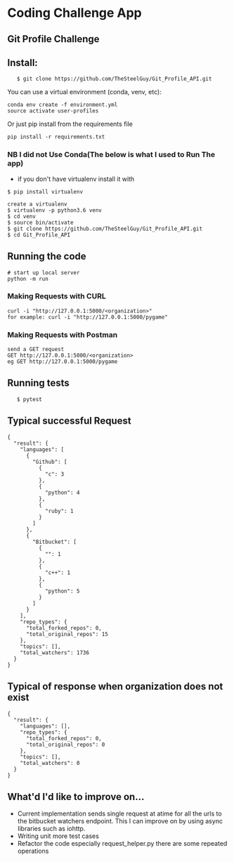 # Coding Challenge App

## Git Profile Challenge

## Install:

```clone the repo
   $ git clone https://github.com/TheSteelGuy/Git_Profile_API.git
```

You can use a virtual environment (conda, venv, etc):
```
conda env create -f environment.yml
source activate user-profiles
```

Or just pip install from the requirements file
``` 
pip install -r requirements.txt
```
### NB I did not Use Conda(The below is what I used to Run The app)

- if you don't have virtualenv install it with
```
$ pip install virtualenv
```
```
create a virtualenv 
$ virtualenv -p python3.6 venv 
$ cd venv
$ source bin/activate
$ git clone https://github.com/TheSteelGuy/Git_Profile_API.git
$ cd Git_Profile_API
```

## Running the code


```
# start up local server
python -m run 
```

### Making Requests with CURL

```
curl -i "http://127.0.0.1:5000/<organization>"
for example: curl -i "http://127.0.0.1:5000/pygame"
```
### Making Requests with Postman
```
send a GET request 
GET http://127.0.0.1:5000/<organization>
eg GET http://127.0.0.1:5000/pygame
```
## Running tests

```simply on the root of the application(Git_Profile_API directory)
   $ pytest
 ```

## Typical successful Request  
```
{
  "result": {
    "languages": [
      {
        "Github": [
          {
            "c": 3
          },
          {
            "python": 4
          },
          {
            "ruby": 1
          }
        ]
      },
      {
        "Bitbucket": [
          {
            "": 1
          },
          {
            "c++": 1
          },
          {
            "python": 5
          }
        ]
      }
    ],
    "repo_types": {
      "total_forked_repos": 0,
      "total_original_repos": 15
    },
    "topics": [],
    "total_watchers": 1736
  }
}
```
## Typical of response when organization does not exist

```
{
  "result": {
    "languages": [],
    "repo_types": {
      "total_forked_repos": 0,
      "total_original_repos": 0
    },
    "topics": [],
    "total_watchers": 0
  }
}
```


## What'd I'd like to improve on...
- Current implementation sends single request at atime for all the urls to the bitbucket
watchers endpoint. This I can improve on by using async libraries such as iohttp.
- Writing unit more test cases 
- Refactor the code especially request_helper.py there are some repeated operations



